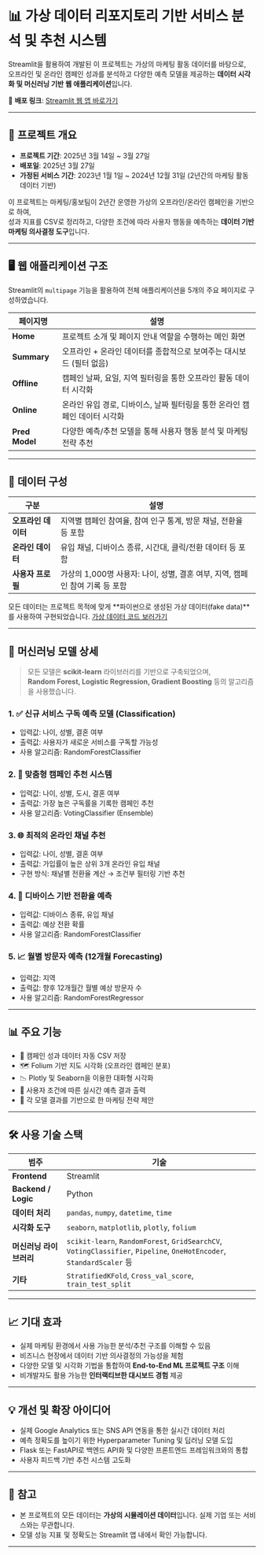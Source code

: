 # 📊 가상 데이터 리포지토리 기반 서비스 분석 및 추천 시스템

Streamlit을 활용하여 개발된 이 프로젝트는 가상의 마케팅 활동 데이터를 바탕으로,  
오프라인 및 온라인 캠페인 성과를 분석하고 다양한 예측 모델을 제공하는 **데이터 시각화 및 머신러닝 기반 웹 애플리케이션**입니다.

🔗 **배포 링크**: [Streamlit 웹 앱 바로가기](https://apprjgroup3-dtiyavdpz8ywuhdu6nhint.Streamlit.app/)

---

## 📅 프로젝트 개요

- **프로젝트 기간**: 2025년 3월 14일 ~ 3월 27일  
- **배포일**: 2025년 3월 27일  
- **가정된 서비스 기간**: 2023년 1월 1일 ~ 2024년 12월 31일 (2년간의 마케팅 활동 데이터 기반)

이 프로젝트는 마케팅/홍보팀이 2년간 운영한 가상의 오프라인/온라인 캠페인을 기반으로 하여,  
성과 지표를 CSV로 정리하고, 다양한 조건에 따라 사용자 행동을 예측하는 **데이터 기반 마케팅 의사결정 도구**입니다.

---

## 🖥️ 웹 애플리케이션 구조

Streamlit의 `multipage` 기능을 활용하여 전체 애플리케이션을 5개의 주요 페이지로 구성하였습니다.

| 페이지명        | 설명 |
|-----------------|------|
| **Home**        | 프로젝트 소개 및 페이지 안내 역할을 수행하는 메인 화면 |
| **Summary**     | 오프라인 + 온라인 데이터를 종합적으로 보여주는 대시보드 (필터 없음) |
| **Offline**     | 캠페인 날짜, 요일, 지역 필터링을 통한 오프라인 활동 데이터 시각화 |
| **Online**      | 온라인 유입 경로, 디바이스, 날짜 필터링을 통한 온라인 캠페인 데이터 시각화 |
| **Pred Model**  | 다양한 예측/추천 모델을 통해 사용자 행동 분석 및 마케팅 전략 추천 |

---

## 📁 데이터 구성

| 구분       | 설명 |
|------------|------|
| **오프라인 데이터** | 지역별 캠페인 참여율, 참여 인구 통계, 방문 채널, 전환율 등 포함 |
| **온라인 데이터** | 유입 채널, 디바이스 종류, 시간대, 클릭/전환 데이터 등 포함 |
| **사용자 프로필** | 가상의 1,000명 사용자: 나이, 성별, 결혼 여부, 지역, 캠페인 참여 기록 등 포함 |

모든 데이터는 프로젝트 목적에 맞게 **파이썬으로 생성된 가상 데이터(fake data)**를 사용하여 구현되었습니다.
[가상 데이터 코드 보러가기](https://github.com/jjjjunn/fake_data_for_streamlit_prj)

---

## 🤖 머신러닝 모델 상세

> 모든 모델은 **scikit-learn** 라이브러리를 기반으로 구축되었으며,  
> **Random Forest, Logistic Regression, Gradient Boosting** 등의 알고리즘을 사용했습니다.

### 1. ✅ 신규 서비스 구독 예측 모델 (Classification)
- 입력값: 나이, 성별, 결혼 여부
- 출력값: 사용자가 새로운 서비스를 구독할 가능성
- 사용 알고리즘: RandomForestClassifier

### 2. 🎯 맞춤형 캠페인 추천 시스템
- 입력값: 나이, 성별, 도시, 결혼 여부
- 출력값: 가장 높은 구독률을 기록한 캠페인 추천
- 사용 알고리즘: VotingClassifier (Ensemble)

### 3. 🌐 최적의 온라인 채널 추천
- 입력값: 나이, 성별, 결혼 여부
- 출력값: 가입률이 높은 상위 3개 온라인 유입 채널
- 구현 방식: 채널별 전환율 계산 → 조건부 필터링 기반 추천

### 4. 📲 디바이스 기반 전환율 예측
- 입력값: 디바이스 종류, 유입 채널
- 출력값: 예상 전환 확률
- 사용 알고리즘: RandomForestClassifier

### 5. 📈 월별 방문자 예측 (12개월 Forecasting)
- 입력값: 지역
- 출력값: 향후 12개월간 월별 예상 방문자 수
- 사용 알고리즘: RandomForestRegressor

---

## 📊 주요 기능

- 📂 캠페인 성과 데이터 자동 CSV 저장
- 🗺️ Folium 기반 지도 시각화 (오프라인 캠페인 분포)
- 📉 Plotly 및 Seaborn을 이용한 대화형 시각화
- 🧠 사용자 조건에 따른 실시간 예측 결과 출력
- 🧩 각 모델 결과를 기반으로 한 마케팅 전략 제안

---

## 🛠️ 사용 기술 스택

| 범주       | 기술 |
|------------|------|
| **Frontend** | Streamlit |
| **Backend / Logic** | Python |
| **데이터 처리** | `pandas`, `numpy`, `datetime`, `time` |
| **시각화 도구** | `seaborn`, `matplotlib`, `plotly`, `folium` |
| **머신러닝 라이브러리** | `scikit-learn`, `RandomForest`, `GridSearchCV`, `VotingClassifier`, `Pipeline`, `OneHotEncoder`, `StandardScaler` 등 |
| **기타** | `StratifiedKFold`, `Cross_val_score`, `train_test_split` |

---

## 📈 기대 효과

- 실제 마케팅 환경에서 사용 가능한 분석/추천 구조를 이해할 수 있음  
- 비즈니스 현장에서 데이터 기반 의사결정의 가능성을 체험  
- 다양한 모델 및 시각화 기법을 통합하여 **End-to-End ML 프로젝트 구조** 이해  
- 비개발자도 활용 가능한 **인터랙티브한 대시보드 경험** 제공

---

## 💡 개선 및 확장 아이디어

- 실제 Google Analytics 또는 SNS API 연동을 통한 실시간 데이터 처리  
- 예측 정확도를 높이기 위한 Hyperparameter Tuning 및 딥러닝 모델 도입  
- Flask 또는 FastAPI로 백엔드 API화 및 다양한 프론트엔드 프레임워크와의 통합  
- 사용자 피드백 기반 추천 시스템 고도화

---

## 📌 참고

- 본 프로젝트의 모든 데이터는 **가상의 시뮬레이션 데이터**입니다. 실제 기업 또는 서비스와는 무관합니다.
- 모델 성능 지표 및 정확도는 Streamlit 앱 내에서 확인 가능합니다.

---

